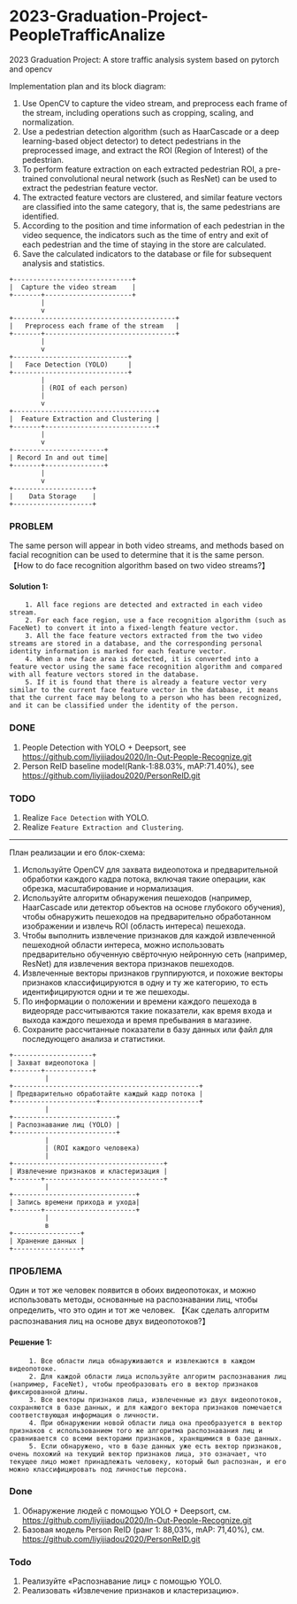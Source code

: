 # 2023-Graduation-Project-PeopleTrafficAnalize
2023 Graduation Project: A store traffic analysis system based on pytorch and opencv

Implementation plan and its block diagram:

1. Use OpenCV to capture the video stream, and preprocess each frame of the stream, including operations such as cropping, scaling, and normalization.
2. Use a pedestrian detection algorithm (such as HaarCascade or a deep learning-based object detector) to detect pedestrians in the preprocessed image, and extract the ROI (Region of Interest) of the pedestrian.
3. To perform feature extraction on each extracted pedestrian ROI, a pre-trained convolutional neural network (such as ResNet) can be used to extract the pedestrian feature vector.
4. The extracted feature vectors are clustered, and similar feature vectors are classified into the same category, that is, the same pedestrians are identified.
5. According to the position and time information of each pedestrian in the video sequence, the indicators such as the time of entry and exit of each pedestrian and the time of staying in the store are calculated.
6. Save the calculated indicators to the database or file for subsequent analysis and statistics.

```
+------------------------------+
|  Capture the video stream    |
+-------+----------------------+
        |
        v
+-----------------------------------------+
|   Preprocess each frame of the stream   |
+-------+---------------------------------+
        |
        v
+-----------------------------+
|   Face Detection (YOLO)     |
+-----------------------------+
        |
        | (ROI of each person)
        |
        v
+------------------------------------+
|  Feature Extraction and Clustering |
+-------+----------------------------+
        |
        v
+-----------------------+
| Record In and out time|
+-------+---------------+
        |
        v
+--------------------+
|    Data Storage    |
+--------------------+
```

### PROBLEM
The same person will appear in both video streams, and methods based on facial recognition can be used to determine that it is the same person. 
【How to do face recognition algorithm based on two video streams?】
#### Solution 1:
        1. All face regions are detected and extracted in each video stream.
        2. For each face region, use a face recognition algorithm (such as FaceNet) to convert it into a fixed-length feature vector.
        3. All the face feature vectors extracted from the two video streams are stored in a database, and the corresponding personal identity information is marked for each feature vector.
        4. When a new face area is detected, it is converted into a feature vector using the same face recognition algorithm and compared with all feature vectors stored in the database.
        5. If it is found that there is already a feature vector very similar to the current face feature vector in the database, it means that the current face may belong to a person who has been recognized, and it can be classified under the identity of the person.


### DONE
1. People Detection with YOLO + Deepsort, see https://github.com/liyijiadou2020/In-Out-People-Recognize.git
2. Person ReID baseline model(Rank-1:88.03%, mAP:71.40%), see https://github.com/liyijiadou2020/PersonReID.git

### TODO
1. Realize `Face Detection` with YOLO.
2. Realize `Feature Extraction and Clustering`.


---


План реализации и его блок-схема:

1. Используйте OpenCV для захвата видеопотока и предварительной обработки каждого кадра потока, включая такие операции, как обрезка, масштабирование и нормализация.
2. Используйте алгоритм обнаружения пешеходов (например, HaarCascade или детектор объектов на основе глубокого обучения), чтобы обнаружить пешеходов на предварительно обработанном изображении и извлечь ROI (область интереса) пешехода.
3. Чтобы выполнить извлечение признаков для каждой извлеченной пешеходной области интереса, можно использовать предварительно обученную свёрточную нейронную сеть (например, ResNet) для извлечения вектора признаков пешеходов.
4. Извлеченные векторы признаков группируются, и похожие векторы признаков классифицируются в одну и ту же категорию, то есть идентифицируются одни и те же пешеходы.
5. По информации о положении и времени каждого пешехода в видеоряде рассчитываются такие показатели, как время входа и выхода каждого пешехода и время пребывания в магазине.
6. Сохраните рассчитанные показатели в базу данных или файл для последующего анализа и статистики.

```
+--------------------+
| Захват видеопотока |
+-------+------------+
         |         
+-----------------------------------------------+
| Предварительно обработайте каждый кадр потока |
+---------------------+-------------------------+
         |         
+--------------------------+
| Распознавание лиц (YOLO) |
+--------------------------+
         |
         | (ROI каждого человека)
         |         
+--------------------------------------+
| Извлечение признаков и кластеризация |
+-------+------------------------------+
         |         
+-------------------------------+
| Запись времени прихода и ухода|
+-------+-----------------------+
         |
         в
+-----------------+
| Хранение данных |
+-----------------+
```
### ПРОБЛЕМА
Один и тот же человек появится в обоих видеопотоках, и можно использовать методы, основанные на распознавании лиц, чтобы определить, что это один и тот же человек.
【Как сделать алгоритм распознавания лиц на основе двух видеопотоков?】
#### Решение 1:
         1. Все области лица обнаруживаются и извлекаются в каждом видеопотоке.
         2. Для каждой области лица используйте алгоритм распознавания лиц (например, FaceNet), чтобы преобразовать его в вектор признаков фиксированной длины.
         3. Все векторы признаков лица, извлеченные из двух видеопотоков, сохраняются в базе данных, и для каждого вектора признаков помечается соответствующая информация о личности.
         4. При обнаружении новой области лица она преобразуется в вектор признаков с использованием того же алгоритма распознавания лиц и сравнивается со всеми векторами признаков, хранящимися в базе данных.
         5. Если обнаружено, что в базе данных уже есть вектор признаков, очень похожий на текущий вектор признаков лица, это означает, что текущее лицо может принадлежать человеку, который был распознан, и его можно классифицировать под личностью персона.


### Done
1. Обнаружение людей с помощью YOLO + Deepsort, см. https://github.com/liyijiadou2020/In-Out-People-Recognize.git
2. Базовая модель Person ReID (ранг 1: 88,03%, mAP: 71,40%), см. https://github.com/liyijiadou2020/PersonReID.git

### Todo
1. Реализуйте «Распознавание лиц» с помощью YOLO.
2. Реализовать «Извлечение признаков и кластеризацию».
